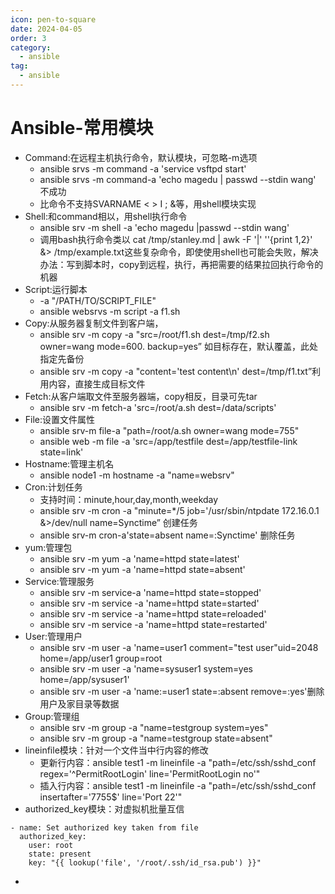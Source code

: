 ```yaml
---
icon: pen-to-square
date: 2024-04-05
order: 3
category:
  - ansible
tag:
  - ansible
---
```

# Ansible-常用模块

- Command:在远程主机执行命令，默认模块，可忽略-m选项
  - ansible srvs -m command -a 'service vsftpd start'
  - ansible srvs -m command-a 'echo magedu | passwd --stdin wang' 不成功
  - 比命令不支持SVARNAME   < >  I ; &等，用shell模块实现
- Shell:和command相以，用shell执行命令
  - ansible srv -m shell -a 'echo magedu |passwd --stdin wang'
  - 调用bash执行命令类以 cat  /tmp/stanley.md | awk -F '|'  ''{print $1,$2}'  &> /tmp/example.txt这些复杂命令，即使使用shell也可能会失败，解决办法：写到脚本时，copy到远程，执行，再把需要的结果拉回执行命令的机器
- Script:运行脚本
  - -a  "/PATH/TO/SCRIPT_FILE"
  - ansible websrvs -m script -a  f1.sh
- Copy:从服务器复制文件到客户端，
  - ansible srv  -m copy -a "src=/root/f1.sh dest=/tmp/f2.sh owner=wang mode=600. backup=yes”  如目标存在，默认覆盖，此处指定先备份
  - ansible srv  -m copy  -a "content='test content\n' dest=/tmp/f1.txt”利用内容，直接生成目标文件
- Fetch:从客户端取文件至服务器端，copy相反，目录可先tar
  - ansible srv  -m fetch-a 'src=/root/a.sh dest=/data/scripts'
- File:设置文件属性
  - ansible srv-m file-a "path=/root/a.sh owner=wang mode=755"
  - ansible web -m file -a 'src=/app/testfile dest=/app/testfile-link state=link'
- Hostname:管理主机名
  - ansible node1 -m hostname -a "name=websrv"
- Cron:计划任务
  - 支持时间：minute,hour,day,month,weekday
  - ansible srv -m cron -a "minute=*/5  job='/usr/sbin/ntpdate 172.16.0.1 &>/dev/null name=Synctime” 创建任务
  - ansible srv-m cron-a'state=absent name=:Synctime' 删除任务
- yum:管理包
  - ansible srv  -m yum  -a 'name=httpd state=latest'
  - ansible srv  -m yum -a 'name=httpd state=absent'
- Service:管理服务
  - ansible srv -m service-a 'name=httpd state=stopped'
  - ansible srv -m service -a 'name=httpd state=started'
  - ansible srv -m service -a  'name=httpd state=reloaded'
  - ansible srv -m service -a 'name=httpd state=restarted'
- User:管理用户
  - ansible srv -m user -a 'name=user1 comment="test user"uid=2048 home=/app/user1 group=root
  - ansible srv  -m user -a 'name=sysuser1 system=yes home=/app/sysuser1'
  - ansible srv -m user -a 'name:=user1 state=:absent remove=:yes'删除用户及家目录等数据
- Group:管理组
  - ansible srv -m group -a "name=testgroup system=yes"
  - ansible srv -m group -a "name=testgroup state=absent"
- lineinfile模块：针对一个文件当中行内容的修改
  - 更新行内容：ansible test1  -m lineinfile -a "path=/etc/ssh/sshd_conf regex='^PermitRootLogin' line='PermitRootLogin no'"
  - 插入行内容：ansible test1  -m lineinfile -a "path=/etc/ssh/sshd_conf insertafter='7755$' line='Port 22'"
- authorized_key模块：对虚拟机批量互信

```
- name: Set authorized key taken from file
  authorized_key:
    user: root
    state: present
    key: "{{ lookup('file', '/root/.ssh/id_rsa.pub') }}"
```

- 
